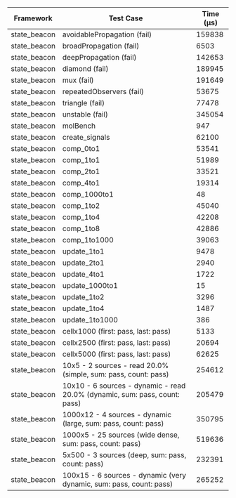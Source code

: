 | Framework | Test Case | Time (μs) |
| --- | --- | --- |
| state_beacon | avoidablePropagation (fail) | 159838 |
| state_beacon | broadPropagation (fail) | 6503 |
| state_beacon | deepPropagation (fail) | 142653 |
| state_beacon | diamond (fail) | 189945 |
| state_beacon | mux (fail) | 191649 |
| state_beacon | repeatedObservers (fail) | 53675 |
| state_beacon | triangle (fail) | 77478 |
| state_beacon | unstable (fail) | 345054 |
| state_beacon | molBench | 947 |
| state_beacon | create_signals | 62100 |
| state_beacon | comp_0to1 | 53541 |
| state_beacon | comp_1to1 | 51989 |
| state_beacon | comp_2to1 | 33521 |
| state_beacon | comp_4to1 | 19314 |
| state_beacon | comp_1000to1 | 48 |
| state_beacon | comp_1to2 | 45040 |
| state_beacon | comp_1to4 | 42208 |
| state_beacon | comp_1to8 | 42886 |
| state_beacon | comp_1to1000 | 39063 |
| state_beacon | update_1to1 | 9478 |
| state_beacon | update_2to1 | 2940 |
| state_beacon | update_4to1 | 1722 |
| state_beacon | update_1000to1 | 15 |
| state_beacon | update_1to2 | 3296 |
| state_beacon | update_1to4 | 1487 |
| state_beacon | update_1to1000 | 386 |
| state_beacon | cellx1000 (first: pass, last: pass) | 5133 |
| state_beacon | cellx2500 (first: pass, last: pass) | 20694 |
| state_beacon | cellx5000 (first: pass, last: pass) | 62625 |
| state_beacon | 10x5 - 2 sources - read 20.0% (simple, sum: pass, count: pass) | 254612 |
| state_beacon | 10x10 - 6 sources - dynamic - read 20.0% (dynamic, sum: pass, count: pass) | 205479 |
| state_beacon | 1000x12 - 4 sources - dynamic (large, sum: pass, count: pass) | 350795 |
| state_beacon | 1000x5 - 25 sources (wide dense, sum: pass, count: pass) | 519636 |
| state_beacon | 5x500 - 3 sources (deep, sum: pass, count: pass) | 232391 |
| state_beacon | 100x15 - 6 sources - dynamic (very dynamic, sum: pass, count: pass) | 265252 |

